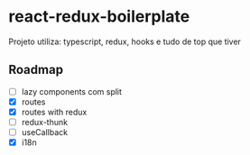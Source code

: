 # react-redux-boilerplate
Projeto utiliza: typescript, redux, hooks e tudo de top que tiver

## Roadmap
- [ ] lazy components com split
- [x] routes
- [x] routes with redux
- [ ] redux-thunk
- [ ] useCallback
- [x] i18n
